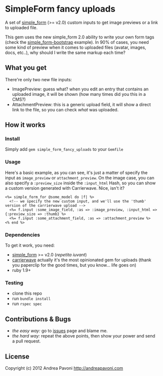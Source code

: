 # SimpleForm fancy uploads

A set of [simple_form](https://github.com/plataformatec/simple_form) (>= v2.0) custom inputs to get image previews or a link to
uploaded file.

This gem uses the new simple_form 2.0 ability to write your own form tags (check the [simple_form-bootstrap](https://github.com/rafaelfranca/simple_form-bootstrap) example). In 90% of cases, you need some kind of preview when it comes to uploaded files (avatar, images, docs, etc..), why should I write the same markup each time?

## What you get

There're only two new file inputs:

* ImagePreview: guess what? when you edit an entry that contains an uploaded image, it will be shown (how many times did you this in a CMS?)
* AttachmentPreview: this is a generic upload field, it will show a direct link to the file, so you can check *what* was uploaded.

## How it works

### Install

Simply add `gem simple_form_fancy_uploads` to your `Gemfile`

### Usage

Here's a basic example, as you can see, it's just a matter of specify the input as `image_preview` or `attachment_preview`. On the image case, you can also specify a `:preview_size` inside the `:input_html` Hash, so you can show a custom version generated with Carrierwave. Nice, isn't it?

```
<%= simple_form_for @some_model do |f| %>
  <!-- we specify the new custom input, and we'll use the 'thumb' version of the carrierwave upload -->
  <%= f.input :some_image_field, :as => :image_preview, :input_html => {:preview_size => :thumb} %>
  <%= f.input :some_attachment_field, :as => :attachment_preview %>
<% end %>
```

### Dependencies

To get it work, you need:

* [simple_form](https://github.com/plataformatec/simple_form) >= v2.0 (*repetita iuvant*)
* [carrierwave](https://github.com/jnicklas/carrierwave) actually it's the most opinionated gem for uploads (thank you paperclip for the good times, but you know... life goes on)
* ruby 1.9+

### Testing

* clone this repo
* run `bundle install`
* run `rspec spec`

## Contributions & Bugs

* *the easy way:* go to [issues](issues/) page and blame me.
* *the hard way:* repeat the above points, then show your power and send a pull request.

## License
Copyright (c) 2012 Andrea Pavoni http://andreapavoni.com
